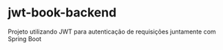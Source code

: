 # jwt-book-backend
Projeto utilizando JWT para autenticação de requisições juntamente com Spring Boot
